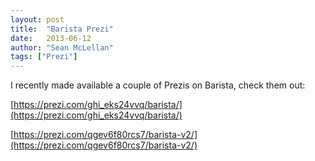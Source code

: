 ```yaml
---
layout: post
title:  "Barista Prezi"
date:   2013-06-12
author: "Sean McLellan"
tags: ["Prezi"]
---
```


I recently made available a couple of Prezis on Barista, check them out:

[https://prezi.com/ghi_eks24vvq/barista/](https://prezi.com/ghi_eks24vvq/barista/)

[https://prezi.com/qgev6f80rcs7/barista-v2/](https://prezi.com/qgev6f80rcs7/barista-v2/)
